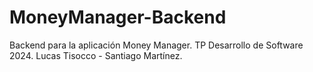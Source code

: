 # MoneyManager-Backend

Backend para la aplicación Money Manager. TP Desarrollo de Software 2024. Lucas Tisocco - Santiago Martínez.
